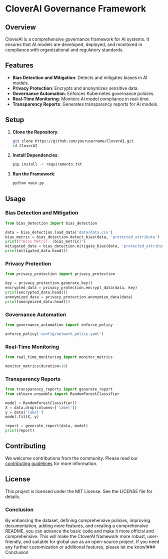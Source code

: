 # CloverAI Governance Framework

## Overview

CloverAI is a comprehensive governance framework for AI systems. It ensures that AI models are developed, deployed, and monitored in compliance with organizational and regulatory standards.

## Features

- **Bias Detection and Mitigation**: Detects and mitigates biases in AI models.
- **Privacy Protection**: Encrypts and anonymizes sensitive data.
- **Governance Automation**: Enforces Kubernetes governance policies.
- **Real-Time Monitoring**: Monitors AI model compliance in real-time.
- **Transparency Reports**: Generates transparency reports for AI models.

## Setup

1. **Clone the Repository**:
   ```sh
   git clone https://github.com/yourusername/CloverAI.git
   cd CloverAI
   ```

2. **Install Dependencies**:
   ```sh
   pip install -r requirements.txt
   ```

3. **Run the Framework**:
   ```sh
   python main.py
   ```

## Usage

### Bias Detection and Mitigation

```python
from bias_detection import bias_detection

data = bias_detection.load_data('data/data.csv')
bias_metric = bias_detection.detect_bias(data, 'protected_attribute')
print(f"Bias Metric: {bias_metric}")
mitigated_data = bias_detection.mitigate_bias(data, 'protected_attribute')
print(mitigated_data.head())
```

### Privacy Protection

```python
from privacy_protection import privacy_protection

key = privacy_protection.generate_key()
encrypted_data = privacy_protection.encrypt_data(data, key)
print(encrypted_data.head())
anonymized_data = privacy_protection.anonymize_data(data)
print(anonymized_data.head())
```

### Governance Automation

```python
from governance_automation import enforce_policy

enforce_policy('config/network_policy.yaml')
```

### Real-Time Monitoring

```python
from real_time_monitoring import monitor_metrics

monitor_metrics(duration=10)
```

### Transparency Reports

```python
from transparency_reports import generate_report
from sklearn.ensemble import RandomForestClassifier

model = RandomForestClassifier()
X = data.drop(columns=['label'])
y = data['label']
model.fit(X, y)

report = generate_report(data, model)
print(report)
```

## Contributing

We welcome contributions from the community. Please read our [contributing guidelines](CONTRIBUTING.md) for more information.

## License

This project is licensed under the MIT License. See the LICENSE file for details.

### Conclusion

By enhancing the dataset, defining comprehensive policies, improving documentation, adding more features, and creating a comprehensive README, you can advance the basic code and make it more official and comprehensive. This will make the CloverAI framework more robust, user-friendly, and suitable for global use as an open-source project. If you need any further customization or additional features, please let me know!### Conclusion

